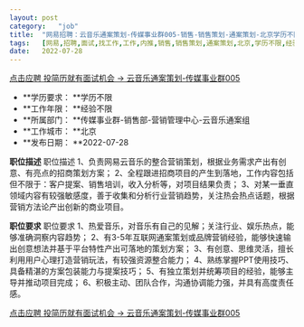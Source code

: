 ```yaml
---
layout:	post
category:	"job"
title:	"网易招聘：云音乐通案策划-传媒事业群005-销售-销售策划-通案策划-北京学历不限经验不限"
tags:	[网易,招聘,面试,找工作,工作,内推,销售,销售策划,通案策划,北京,学历不限,经验不限]
date:	2022-07-28
---
```


[点击应聘 投简历就有面试机会 -> 云音乐通案策划-传媒事业群005](http://mobile.bole.netease.com/bole/boleDetail?id=39583&employeeId=346f03c3cda5f04c&key=all)



- **学历要求： **学历不限
- **工作年限： **经验不限
- **所属部门： **传媒事业群-销售部-营销管理中心-云音乐通案组
- **工作城市： **北京
- **发布日期： **2022-07-28



**职位描述**
职位描述
1、负责网易云音乐的整合营销策划，根据业务需求产出有创意、有亮点的招商策划方案；
2、全程跟进招商项目的产生到落地，工作内容包括但不限于：客户提案、销售培训，收入分析等，对项目结果负责；
3、对某一垂直领域内容有较强敏感度，善于收集和分析行业营销趋势，关注热会热点话题，根据营销方法论产出创新的商业项目。





**职位要求**
职位要求
1、热爱音乐，对音乐有自己的见解；关注行业、娱乐热点，能够准确洞察内容趋势；
2、有3-5年互联网通案策划或品牌营销经验，能够快速输出创意想法并基于平台特性产出可落地的策划方案；
3、有创意、思维灵活，擅长利用用户心理打造营销玩法，有较强资源整合能力；
4、熟练掌握PPT使用技巧、具备精湛的方案包装能力与提案技巧；
5、有独立策划并统筹项目的经验，能够主导并推动项目完成；
6、积极主动、团队合作，沟通协调能力强，并具有高度责任感。



[点击应聘 投简历就有面试机会 -> 云音乐通案策划-传媒事业群005](http://mobile.bole.netease.com/bole/boleDetail?id=39583&employeeId=346f03c3cda5f04c&key=all)